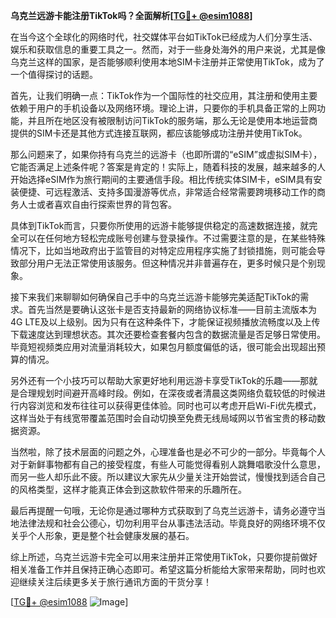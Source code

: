 **乌克兰远游卡能注册TikTok吗？全面解析[[TG💪+ @esim1088](https://t.me/s/esim1088)]**

在当今这个全球化的网络时代，社交媒体平台如TikTok已经成为人们分享生活、娱乐和获取信息的重要工具之一。然而，对于一些身处海外的用户来说，尤其是像乌克兰这样的国家，是否能够顺利使用本地SIM卡注册并正常使用TikTok，成为了一个值得探讨的话题。

首先，让我们明确一点：TikTok作为一个国际性的社交应用，其注册和使用主要依赖于用户的手机设备以及网络环境。理论上讲，只要你的手机具备正常的上网功能，并且所在地区没有被限制访问TikTok的服务端，那么无论是使用本地运营商提供的SIM卡还是其他方式连接互联网，都应该能够成功注册并使用TikTok。

那么问题来了，如果你持有乌克兰的远游卡（也即所谓的“eSIM”或虚拟SIM卡），它能否满足上述条件呢？答案是肯定的！实际上，随着科技的发展，越来越多的人开始选择eSIM作为旅行期间的主要通信手段。相比传统实体SIM卡，eSIM具有安装便捷、可远程激活、支持多国漫游等优点，非常适合经常需要跨境移动工作的商务人士或者喜欢自由行探索世界的背包客。

具体到TikTok而言，只要你所使用的远游卡能够提供稳定的高速数据连接，就完全可以在任何地方轻松完成账号创建与登录操作。不过需要注意的是，在某些特殊情况下，比如当地政府出于监管目的对特定应用程序实施了封锁措施，则可能会导致部分用户无法正常使用该服务。但这种情况并非普遍存在，更多时候只是个别现象。

接下来我们来聊聊如何确保自己手中的乌克兰远游卡能够完美适配TikTok的需求。首先当然是要确认这张卡是否支持最新的网络协议标准——目前主流版本为4G LTE及以上级别。因为只有在这种条件下，才能保证视频播放流畅度以及上传下载速度达到理想状态。其次还要检查套餐内包含的数据流量是否足够日常使用。毕竟短视频类应用对流量消耗较大，如果包月额度偏低的话，很可能会出现超出预算的情况。

另外还有一个小技巧可以帮助大家更好地利用远游卡享受TikTok的乐趣——那就是合理规划时间避开高峰时段。例如，在深夜或者清晨这类网络负载较低的时候进行内容浏览和发布往往可以获得更佳体验。同时也可以考虑开启Wi-Fi优先模式，这样当处于有线宽带覆盖范围时会自动切换至免费无线局域网以节省宝贵的移动数据资源。

当然啦，除了技术层面的问题之外，心理准备也是必不可少的一部分。毕竟每个人对于新鲜事物都有自己的接受程度，有些人可能觉得看别人跳舞唱歌没什么意思，而另一些人却乐此不疲。所以建议大家先从少量关注开始尝试，慢慢找到适合自己的风格类型，这样才能真正体会到这款软件带来的乐趣所在。

最后再提醒一句哦，无论你是通过哪种方式获取到了乌克兰远游卡，请务必遵守当地法律法规和社会公德心，切勿利用平台从事违法活动。毕竟良好的网络环境不仅关乎个人形象，更是整个社会健康发展的基石。

综上所述，乌克兰远游卡完全可以用来注册并正常使用TikTok，只要你提前做好相关准备工作并且保持正确心态即可。希望这篇分析能给大家带来帮助，同时也欢迎继续关注后续更多关于旅行通讯方面的干货分享！

[[TG💪+ @esim1088](https://t.me/s/esim1088) ![Image](https://i.postimg.cc/4NQfJmqS/Snipaste-2025-05-13-00-14-12.png)]